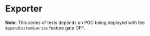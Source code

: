 # Exporter

**Note**: This series of tests depends on PGO being deployed with the `AppendCustomQueries` feature gate OFF.
